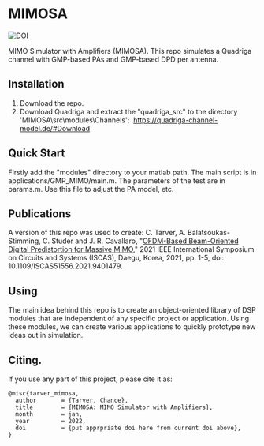 # MIMOSA
[![DOI](https://zenodo.org/badge/440905926.svg)](https://zenodo.org/badge/latestdoi/440905926)

MIMO Simulator with Amplifiers (MIMOSA).
This repo simulates a Quadriga channel with GMP-based PAs and GMP-based DPD per antenna.

## Installation
1. Download the repo.
2. Download Quadriga and extract the "quadriga_src" to the directory 'MIMOSA\src\modules\Channels'; .https://quadriga-channel-model.de/#Download

## Quick Start
Firstly add the "modules" directory to your matlab path. 
The main script is in applications/GMP_MIMO/main.m. The parameters of the test are in params.m. Use this file to adjust the PA model, etc.

## Publications

A version of this repo was used to create: 
C. Tarver, A. Balatsoukas-Stimming, C. Studer and J. R. Cavallaro, "[OFDM-Based Beam-Oriented Digital Predistortion for Massive MIMO](https://ieeexplore.ieee.org/document/9401479)," 2021 IEEE International Symposium on Circuits and Systems (ISCAS), Daegu, Korea, 2021, pp. 1-5, doi: 10.1109/ISCAS51556.2021.9401479.


## Using
The main idea behind this repo is to create an object-oriented library of DSP modules that are independent of any specific project or application. Using these modules, we can create various applications to quickly prototype new ideas out in simulation. 

## Citing.
If you use any part of this project, please cite it as:
```
@misc{tarver_mimosa,
  author       = {Tarver, Chance},
  title        = {MIMOSA: MIMO Simulator with Amplifiers},
  month        = jan,
  year         = 2022,
  doi          = {put apprpriate doi here from current doi above},
}
```
